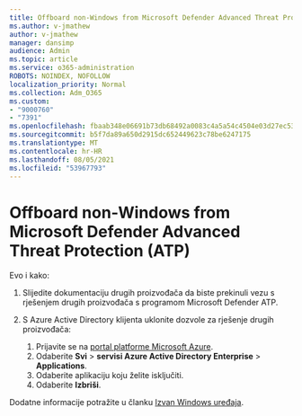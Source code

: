 ```yaml
---
title: Offboard non-Windows from Microsoft Defender Advanced Threat Protection (ATP)
ms.author: v-jmathew
author: v-jmathew
manager: dansimp
audience: Admin
ms.topic: article
ms.service: o365-administration
ROBOTS: NOINDEX, NOFOLLOW
localization_priority: Normal
ms.collection: Adm_O365
ms.custom:
- "9000760"
- "7391"
ms.openlocfilehash: fbaab348e06691b73db68492a0083c4a5a54c4504e03d27ec53f2a9f5047266d
ms.sourcegitcommit: b5f7da89a650d2915dc652449623c78be6247175
ms.translationtype: MT
ms.contentlocale: hr-HR
ms.lasthandoff: 08/05/2021
ms.locfileid: "53967793"
---
```

# <a name="offboard-non-windows-devices-from-microsoft-defender-advanced-threat-protection-atp"></a>Offboard non-Windows from Microsoft Defender Advanced Threat Protection (ATP)

Evo i kako:

1. Slijedite dokumentaciju drugih proizvođača da biste prekinuli vezu s rješenjem drugih proizvođača s programom Microsoft Defender ATP.
2. S Azure Active Directory klijenta uklonite dozvole za rješenje drugih proizvođača:

    1. Prijavite se na [portal platforme Microsoft Azure](https://go.microsoft.com/fwlink/?linkid=2125612).
    1. Odaberite **Svi**  >  **servisi Azure Active Directory Enterprise**  >  **Applications**.
    1. Odaberite aplikaciju koju želite isključiti.
    1. Odaberite **Izbriši**.

Dodatne informacije potražite u članku [Izvan Windows uređaja](https://go.microsoft.com/fwlink/?linkid=2143630).
